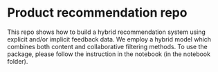 # Product recommendation repo
 
This repo shows how to build a hybrid recommendation system using explicit and/or implicit feedback data. We employ a hybrid model which combines both content and collaborative filtering methods. To use the package, please follow the instruction in the notebook (in the notebook folder). 
